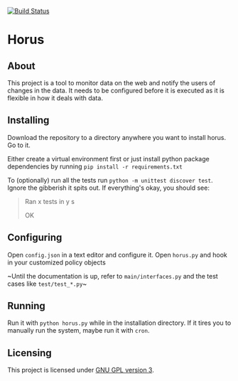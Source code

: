 [![Build Status](https://travis-ci.org/compouterserf/horus.svg?branch=master)](https://travis-ci.org/computerserf/horus)

# Horus

## About

This project is a tool to monitor data on the web and notify the users of changes in the data. It needs to be configured before it is executed as it is flexible in how it deals with data.

## Installing

Download the repository to a directory anywhere you want to install horus. Go to it.

Either create a virtual environment first or just install python package dependencies by running `pip install -r requirements.txt`

To (optionally) run all the tests run `python -m unittest discover test`. Ignore the gibberish it spits out. If everything's okay, you should see:

>Ran x tests in y s
>
>OK

## Configuring

Open `config.json` in a text editor and configure it. Open `horus.py` and hook in your customized policy objects 

~Until the documentation is up, refer to `main/interfaces.py` and the test cases like `test/test_*.py`~

## Running

Run it with `python horus.py` while in the installation directory. If it tires you to manually run the system, maybe run it with `cron`.

## Licensing

This project is licensed under [GNU GPL version 3](https://www.gnu.org/licenses/gpl-3.0.en.html).
